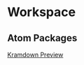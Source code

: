 # Workspace

## Atom Packages
[Kramdown Preview](https://atom.io/packages/markdown-preview-kramdown)
